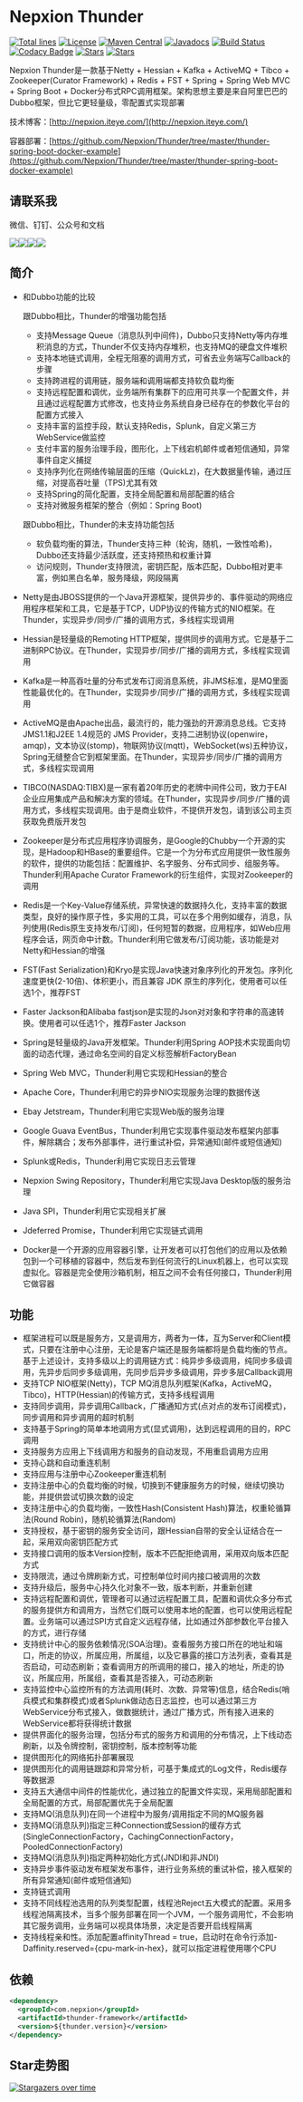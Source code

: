 # Nepxion Thunder
[![Total lines](https://tokei.rs/b1/github/Nepxion/Thunder?category=lines)](https://tokei.rs/b1/github/Nepxion/Thunder?category=lines)  [![License](https://img.shields.io/badge/License-Apache%202.0-blue.svg?label=license)](https://github.com/Nepxion/Thunder/blob/master/LICENSE)  [![Maven Central](https://img.shields.io/maven-central/v/com.nepxion/thunder.svg?label=maven%20central)](https://search.maven.org/artifact/com.nepxion/thunder)  [![Javadocs](http://www.javadoc.io/badge/com.nepxion/thunder-framework.svg)](http://www.javadoc.io/doc/com.nepxion/thunder-framework)  [![Build Status](https://travis-ci.org/Nepxion/Thunder.svg?branch=master)](https://travis-ci.org/Nepxion/Thunder)  [![Codacy Badge](https://api.codacy.com/project/badge/Grade/a2c3078fc1464fdf961c0c276200e3e4)](https://www.codacy.com/project/HaojunRen/Thunder/dashboard?utm_source=github.com&amp;utm_medium=referral&amp;utm_content=Nepxion/Thunder&amp;utm_campaign=Badge_Grade_Dashboard)  [![Stars](https://img.shields.io/github/stars/Nepxion/Thunder.svg?label=Stars&tyle=flat&logo=GitHub)](https://github.com/Nepxion/Thunder/stargazers)  [![Stars](https://gitee.com/Nepxion/Thunder/badge/star.svg)](https://gitee.com/nepxion/Thunder/stargazers)

Nepxion Thunder是一款基于Netty + Hessian + Kafka + ActiveMQ + Tibco + Zookeeper(Curator Framework) + Redis + FST + Spring + Spring Web MVC + Spring Boot + Docker分布式RPC调用框架。架构思想主要是来自阿里巴巴的Dubbo框架，但比它更轻量级，零配置式实现部署

技术博客：[http://nepxion.iteye.com/](http://nepxion.iteye.com/)

容器部署：[https://github.com/Nepxion/Thunder/tree/master/thunder-spring-boot-docker-example](https://github.com/Nepxion/Thunder/tree/master/thunder-spring-boot-docker-example)

## 请联系我
微信、钉钉、公众号和文档

![](http://nepxion.gitee.io/docs/zxing-doc/微信-1.jpg)![](http://nepxion.gitee.io/docs/zxing-doc/钉钉-1.jpg)![](http://nepxion.gitee.io/docs/zxing-doc/公众号-1.jpg)![](http://nepxion.gitee.io/docs/zxing-doc/文档-1.jpg)

## 简介
- 和Dubbo功能的比较

  跟Dubbo相比，Thunder的增强功能包括
  - 支持Message Queue（消息队列中间件)，Dubbo只支持Netty等内存堆积消息的方式，Thunder不仅支持内存堆积，也支持MQ的硬盘文件堆积
  - 支持本地链式调用，全程无阻塞的调用方式，可省去业务端写Callback的步骤
  - 支持跨进程的调用链，服务端和调用端都支持软负载均衡
  - 支持远程配置和调优，业务端所有集群下的应用可共享一个配置文件，并且通过远程配置方式修改，也支持业务系统自身已经存在的参数化平台的配置方式接入
  - 支持丰富的监控手段，默认支持Redis，Splunk，自定义第三方WebService做监控
  - 支付丰富的服务治理手段，图形化，上下线宕机邮件或者短信通知，异常事件自定义捕捉
  - 支持序列化在网络传输层面的压缩（QuickLz)，在大数据量传输，通过压缩，对提高吞吐量（TPS)尤其有效
  - 支持Spring的简化配置，支持全局配置和局部配置的结合
  - 支持对微服务框架的整合（例如：Spring Boot)

  跟Dubbo相比，Thunder的未支持功能包括
  - 软负载均衡的算法，Thunder支持三种（轮询，随机，一致性哈希)，Dubbo还支持最少活跃度，还支持预热和权重计算
  - 访问规则，Thunder支持限流，密钥匹配，版本匹配，Dubbo相对更丰富，例如黑白名单，服务降级，网段隔离
- Netty是由JBOSS提供的一个Java开源框架，提供异步的、事件驱动的网络应用程序框架和工具，它是基于TCP，UDP协议的传输方式的NIO框架。在Thunder，实现异步/同步/广播的调用方式，多线程实现调用
- Hessian是轻量级的Remoting HTTP框架，提供同步的调用方式。它是基于二进制RPC协议。在Thunder，实现异步/同步/广播的调用方式，多线程实现调用
- Kafka是一种高吞吐量的分布式发布订阅消息系统，非JMS标准，是MQ里面性能最优化的。在Thunder，实现异步/同步/广播的调用方式，多线程实现调用
- ActiveMQ是由Apache出品，最流行的，能力强劲的开源消息总线。它支持JMS1.1和J2EE 1.4规范的 JMS Provider，支持二进制协议(openwire，amqp)，文本协议(stomp)，物联网协议(mqtt)，WebSocket(ws)五种协议，Spring无缝整合它到框架里面。在Thunder，实现异步/同步/广播的调用方式，多线程实现调用
- TIBCO(NASDAQ:TIBX)是一家有着20年历史的老牌中间件公司，致力于EAI企业应用集成产品和解决方案的领域。在Thunder，实现异步/同步/广播的调用方式，多线程实现调用。由于是商业软件，不提供开发包，请到该公司主页获取免费版开发包
- Zookeeper是分布式应用程序协调服务，是Google的Chubby一个开源的实现，是Hadoop和HBase的重要组件。它是一个为分布式应用提供一致性服务的软件，提供的功能包括：配置维护、名字服务、分布式同步、组服务等。Thunder利用Apache Curator Framework的衍生组件，实现对Zookeeper的调用
- Redis是一个Key-Value存储系统，异常快速的数据持久化，支持丰富的数据类型，良好的操作原子性，多实用的工具，可以在多个用例如缓存，消息，队列使用(Redis原生支持发布/订阅)，任何短暂的数据，应用程序，如Web应用程序会话，网页命中计数。Thunder利用它做发布/订阅功能，该功能是对Netty和Hessian的增强
- FST(Fast Serialization)和Kryo是实现Java快速对象序列化的开发包。序列化速度更快(2-10倍)、体积更小，而且兼容 JDK 原生的序列化，使用者可以任选1个，推荐FST
- Faster Jackson和Alibaba fastjson是实现的Json对对象和字符串的高速转换。使用者可以任选1个，推荐Faster Jackson
- Spring是轻量级的Java开发框架。Thunder利用Spring AOP技术实现面向切面的动态代理，通过命名空间的自定义标签解析FactoryBean
- Spring Web MVC，Thunder利用它实现和Hessian的整合
- Apache Core，Thunder利用它的异步NIO实现服务治理的数据传送
- Ebay Jetstream，Thunder利用它实现Web版的服务治理
- Google Guava EventBus，Thunder利用它实现事件驱动发布框架内部事件，解除耦合；发布外部事件，进行重试补偿，异常通知(邮件或短信通知)
- Splunk或Redis，Thunder利用它实现日志云管理
- Nepxion Swing Repository，Thunder利用它实现Java Desktop版的服务治理
- Java SPI，Thunder利用它实现相关扩展
- Jdeferred Promise，Thunder利用它实现链式调用
- Docker是一个开源的应用容器引擎，让开发者可以打包他们的应用以及依赖包到一个可移植的容器中，然后发布到任何流行的Linux机器上，也可以实现虚拟化。容器是完全使用沙箱机制，相互之间不会有任何接口，Thunder利用它做容器

## 功能
-  框架进程可以既是服务方，又是调用方，两者为一体，互为Server和Client模式，只要在注册中心注册，无论是客户端还是服务端都将是负载均衡的节点。基于上述设计，支持多级以上的调用链方式：纯异步多级调用，纯同步多级调用，先异步后同步多级调用，先同步后异步多级调用，异步多层Callback调用
- 支持TCP NIO框架(Netty)，TCP MQ消息队列框架(Kafka，ActiveMQ，Tibco)，HTTP(Hessian)的传输方式，支持多线程调用
- 支持同步调用，异步调用Callback，广播通知方式(点对点的发布订阅模式)，同步调用和异步调用的超时机制
- 支持基于Spring的简单本地调用方式(显式调用)，达到远程调用的目的，RPC调用
- 支持服务方应用上下线调用方和服务的自动发现，不用重启调用方应用
- 支持心跳和自动重连机制
- 支持应用与注册中心Zookeeper重连机制
- 支持注册中心的负载均衡的时候，切换到不健康服务方的时候，继续切换功能，并提供尝试切换次数的设定
- 支持注册中心的负载均衡，一致性Hash(Consistent Hash)算法，权重轮循算法(Round Robin)，随机轮循算法(Random)
- 支持授权，基于密钥的服务安全访问，跟Hessian自带的安全认证结合在一起，采用双向密钥匹配方式
- 支持接口调用的版本Version控制，版本不匹配拒绝调用，采用双向版本匹配方式
- 支持限流，通过令牌刷新方式，可控制单位时间内接口被调用的次数
- 支持升级后，服务中心持久化对象不一致，版本判断，并重新创建
- 支持远程配置和调优，管理者可以通过远程配置工具，配置和调优众多分布式的服务提供方和调用方，当然它们既可以使用本地的配置，也可以使用远程配置。业务端可以通过SPI方式自定义远程存储，比如通过外部参数化平台接入的方式，进行存储
- 支持统计中心的服务依赖情况(SOA治理)。查看服务方接口所在的地址和端口，所走的协议，所属应用，所属组，以及它暴露的接口方法列表，查看其是否启动，可动态刷新；查看调用方的所调用的接口，接入的地址，所走的协议，所属应用，所属组，查看其是否接入，可动态刷新
- 支持监控中心监控所有的方法调用(耗时、次数、异常等)信息，结合Redis(哨兵模式和集群模式)或者Splunk做动态日志监控，也可以通过第三方WebService分布式接入，做数据统计，通过广播方式，所有接入进来的WebService都将获得统计数据
- 提供界面化的服务治理，包括分布式的服务方和调用的分布情况，上下线动态刷新，以及令牌控制，密钥控制，版本控制等功能
- 提供图形化的网络拓扑部署展现
- 提供图形化的调用链跟踪和异常分析，可基于集成式的Log文件，Redis缓存等数据源
- 支持五大通信中间件的性能优化，通过独立的配置文件实现，采用局部配置和全局配置的方式，局部配置优先于全局配置
- 支持MQ(消息队列)在同一个进程中为服务/调用指定不同的MQ服务器
- 支持MQ(消息队列)指定三种Connection或Session的缓存方式(SingleConnectionFactory，CachingConnectionFactory，PooledConnectionFactory)
- 支持MQ(消息队列)指定两种初始化方式(JNDI和非JNDI)
- 支持异步事件驱动发布框架发布事件，进行业务系统的重试补偿，接入框架的所有异常通知(邮件或短信通知)
- 支持链式调用
- 支持不同线程池选用的队列类型配置，线程池Reject五大模式的配置。采用多线程池隔离技术，当多个服务部署在同一个JVM，一个服务调用忙，不会影响其它服务调用，业务端可以视具体场景，决定是否要开启线程隔离
- 支持线程亲和性。添加配置affinityThread = true，启动时在命令行添加-Daffinity.reserved={cpu-mark-in-hex}，就可以指定进程使用哪个CPU

## 依赖
```xml
<dependency>
  <groupId>com.nepxion</groupId>
  <artifactId>thunder-framework</artifactId>
  <version>${thunder.version}</version>
</dependency>
```

## Star走势图
[![Stargazers over time](https://starchart.cc/Nepxion/Thunder.svg)](https://starchart.cc/Nepxion/Thunder)